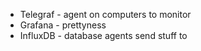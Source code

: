 * Telegraf - agent on computers to monitor
* Grafana - prettyness
* InfluxDB - database agents send stuff to
